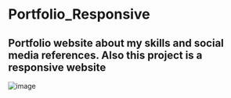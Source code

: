 # Portfolio_Responsive
## Portfolio website about my skills and social media references. Also this project is a responsive website 
![image](https://github.com/ganesh2925/Portfolio_Responsive/assets/127397778/fbd05470-cff0-4433-8491-e64a68719532)

